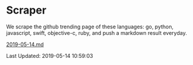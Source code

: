 # Scraper

We scrape the github trending page of these languages: go, python, javascript, swift, objective-c, ruby, and push a markdown result everyday.

[2019-05-14.md](https://github.com/henson/Scraper/blob/master/2019-05-14.md)

Last Updated: 2019-05-14 10:59:03